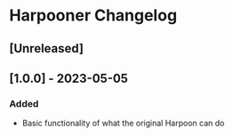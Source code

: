 <!-- Keep a Changelog guide -> https://keepachangelog.com -->

# Harpooner Changelog

## [Unreleased]

## [1.0.0] - 2023-05-05
### Added
- Basic functionality of what the original Harpoon can do